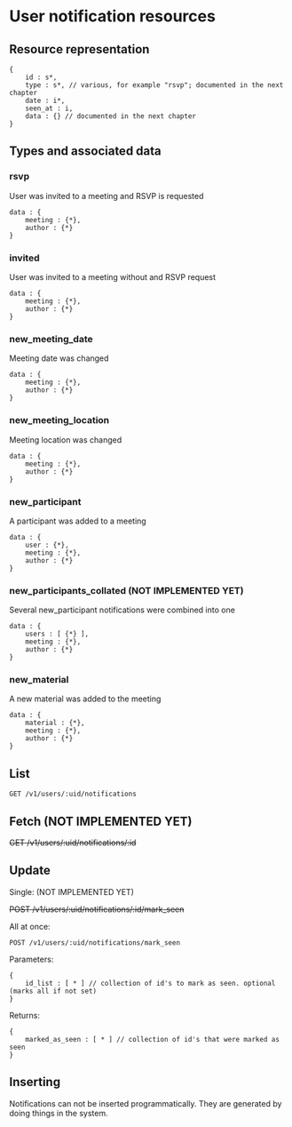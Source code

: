 # User notification resources

## Resource representation

    {
        id : s*,
        type : s*, // various, for example "rsvp"; documented in the next chapter
        date : i*,
        seen_at : i,
        data : {} // documented in the next chapter
    }

## Types and associated data

### rsvp

User was invited to a meeting and RSVP is requested

    data : {
        meeting : {*},
        author : {*}
    }

### invited

User was invited to a meeting without and RSVP request

    data : {
        meeting : {*},
        author : {*}
    }

### new\_meeting\_date

Meeting date was changed

    data : {
        meeting : {*},
        author : {*}
    }

### new\_meeting\_location

Meeting location was changed

    data : {
        meeting : {*},
        author : {*}
    }

### new\_participant

A participant was added to a meeting

    data : {
        user : {*},
        meeting : {*},
        author : {*}
    }

### new\_participants\_collated (NOT IMPLEMENTED YET)

Several new\_participant notifications were combined into one

    data : {
        users : [ {*} ],
        meeting : {*},
        author : {*}
    }

### new\_material

A new material was added to the meeting

    data : {
        material : {*},
        meeting : {*},
        author : {*}
    }


## List

    GET /v1/users/:uid/notifications

## Fetch (NOT IMPLEMENTED YET)

~~GET /v1/users/:uid/notifications/:id~~

## Update

Single: (NOT IMPLEMENTED YET)

~~POST /v1/users/:uid/notifications/:id/mark_seen~~

All at once:

    POST /v1/users/:uid/notifications/mark_seen

Parameters:
    
    {
        id_list : [ * ] // collection of id's to mark as seen. optional (marks all if not set)
    }
    
Returns:

    {
        marked_as_seen : [ * ] // collection of id's that were marked as seen
    }

## Inserting

Notifications can not be inserted programmatically. They are generated by doing things in the system.


